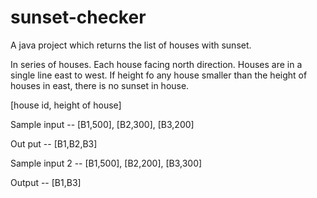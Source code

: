 # sunset-checker
A java project which returns the list of houses with sunset. 

In series of houses. Each house facing north direction. Houses are in a single line east to west. If height fo any house smaller than the height of houses in east, there is no sunset in house.

[house id, height of house]

Sample input --
[B1,500], [B2,300], [B3,200]

Out put --
[B1,B2,B3]

Sample input 2 --
[B1,500], [B2,200], [B3,300]

Output --
[B1,B3]
